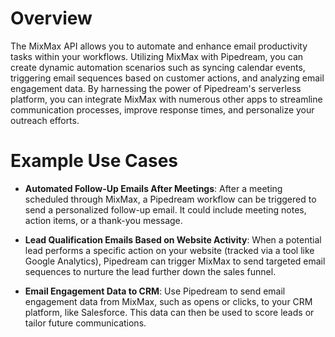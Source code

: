 # Overview

The MixMax API allows you to automate and enhance email productivity tasks within your workflows. Utilizing MixMax with Pipedream, you can create dynamic automation scenarios such as syncing calendar events, triggering email sequences based on customer actions, and analyzing email engagement data. By harnessing the power of Pipedream's serverless platform, you can integrate MixMax with numerous other apps to streamline communication processes, improve response times, and personalize your outreach efforts.

# Example Use Cases

- **Automated Follow-Up Emails After Meetings**: After a meeting scheduled through MixMax, a Pipedream workflow can be triggered to send a personalized follow-up email. It could include meeting notes, action items, or a thank-you message.

- **Lead Qualification Emails Based on Website Activity**: When a potential lead performs a specific action on your website (tracked via a tool like Google Analytics), Pipedream can trigger MixMax to send targeted email sequences to nurture the lead further down the sales funnel.

- **Email Engagement Data to CRM**: Use Pipedream to send email engagement data from MixMax, such as opens or clicks, to your CRM platform, like Salesforce. This data can then be used to score leads or tailor future communications.
